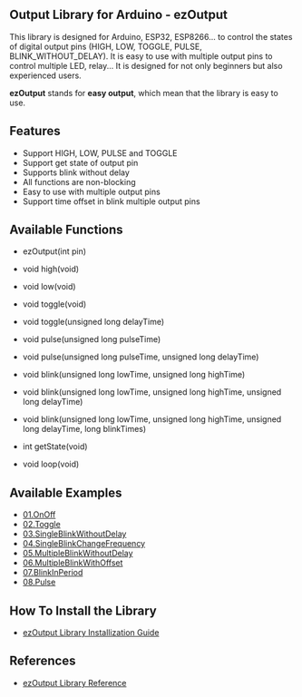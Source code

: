 ## Output Library for Arduino - ezOutput
This library is designed for Arduino, ESP32, ESP8266... to control the states of digital output pins (HIGH, LOW, TOGGLE, PULSE, BLINK_WITHOUT_DELAY). It is easy to use with multiple output pins to control multiple LED, relay... It is designed for not only beginners but also experienced users.

**ezOutput** stands for **easy output**, which mean that the library is easy to use.

Features
----------------------------
* Support HIGH, LOW, PULSE and TOGGLE
* Support get state of output pin
* Supports blink without delay
* All functions are non-blocking
* Easy to use with multiple output pins
* Support time offset in blink multiple output pins

Available Functions
----------------------------
* ezOutput(int pin)
* void high(void)
* void low(void)
* void toggle(void)
* void toggle(unsigned long delayTime)

* void pulse(unsigned long pulseTime)
* void pulse(unsigned long pulseTime, unsigned long delayTime)

* void blink(unsigned long lowTime, unsigned long highTime)
* void blink(unsigned long lowTime, unsigned long highTime, unsigned long delayTime)
* void blink(unsigned long lowTime, unsigned long highTime, unsigned long delayTime, long blinkTimes)
* int getState(void)
* void loop(void)
 

Available Examples
----------------------------
* [01.OnOff](https://arduinogetstarted.com/library/arduino-on-off-example)
* [02.Toggle](https://arduinogetstarted.com/library/arduino-toggle-example)
* [03.SingleBlinkWithoutDelay](https://arduinogetstarted.com/library/arduino-single-blink-without-delay-example)
* [04.SingleBlinkChangeFrequency](https://arduinogetstarted.com/library/arduino-single-blink-change-frequency-example)
* [05.MultipleBlinkWithoutDelay](https://arduinogetstarted.com/library/arduino-multiple-blink-without-delay-example)
* [06.MultipleBlinkWithOffset](https://arduinogetstarted.com/library/arduino-multiple-blink-with-offset-example)
* [07.BlinkInPeriod](https://arduinogetstarted.com/library/arduino-blink-in-period-example)
* [08.Pulse](https://arduinogetstarted.com/library/arduino-pulse-example)



How To Install the Library
----------------------------
* [ezOutput Library Installization Guide](https://arduinogetstarted.com/tutorials/arduino-output-library)

References
----------------------------
* [ezOutput Library Reference](https://arduinogetstarted.com/tutorials/arduino-output-library)
